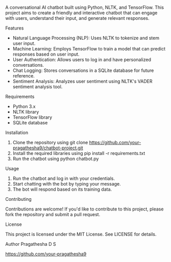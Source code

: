 A conversational AI chatbot built using Python, NLTK, and TensorFlow. This project aims to create a friendly and interactive chatbot that can engage with users, understand their input, 
and generate relevant responses.

Features

- Natural Language Processing (NLP): Uses NLTK to tokenize and stem user input.
- Machine Learning: Employs TensorFlow to train a model that can predict responses based on user input.
- User Authentication: Allows users to log in and have personalized conversations.
- Chat Logging: Stores conversations in a SQLite database for future reference.
- Sentiment Analysis: Analyzes user sentiment using NLTK's VADER sentiment analysis tool.

Requirements

- Python 3.x
- NLTK library
- TensorFlow library
- SQLite database

Installation

1. Clone the repository using git clone https://github.com/your-pragathesha9/chatbot-project.git
2. Install the required libraries using pip install -r requirements.txt
3. Run the chatbot using python chatbot.py

Usage

1. Run the chatbot and log in with your credentials.
2. Start chatting with the bot by typing your message.
3. The bot will respond based on its training data.

Contributing

Contributions are welcome! If you'd like to contribute to this project, please fork the repository and submit a pull request.

License

This project is licensed under the MIT License. See LICENSE for details.

Author
Pragathesha D S

https://github.com/your-pragathesha9

